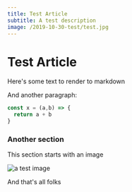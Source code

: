 ```yaml
---
title: Test Article
subtitle: A test description
image: /2019-10-30-test/test.jpg
---
```

# Test Article

Here's some text to render to markdown


And another paragraph:

```javascript
const x = (a,b) => {
  return a + b
}
```

### Another section

This section starts with an image

![a test image](posts/2019-10-30-test/blog-post-test.jpg)

And that's all folks
